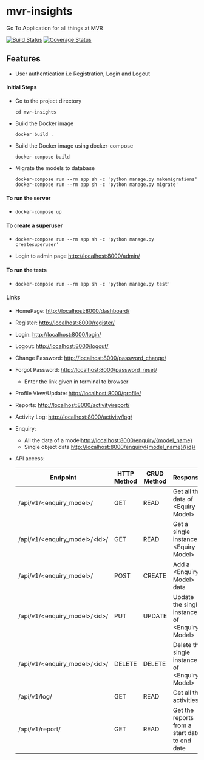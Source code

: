 # mvr-insights
Go To Application for all things at MVR

[![Build Status](https://travis-ci.org/S3Infosoft/mvr-insights.svg?branch=master)](https://travis-ci.org/S3Infosoft/mvr-insights) [![Coverage Status](https://coveralls.io/repos/github/S3Infosoft/mvr-insights/badge.svg)](https://coveralls.io/github/S3Infosoft/mvr-insights)
## Features
- User authentication i.e Registration, Login and Logout


#### Initial Steps
- Go to the project directory
  ```
  cd mvr-insights
  ```
- Build the Docker image
  ```
  docker build .
  ```
- Build the Docker image using docker-compose
  ```
  docker-compose build
  ```
- Migrate the models to database
  ```
  docker-compose run --rm app sh -c 'python manage.py makemigrations'
  docker-compose run --rm app sh -c 'python manage.py migrate'
  ```


#### To run the server
-   ```
    docker-compose up
    ```
#### To create a superuser
- ```
  docker-compose run --rm app sh -c 'python manage.py createsuperuser'
  ```
- Login to admin page
  <http://localhost:8000/admin/>


#### To run the tests
- ```
  docker-compose run --rm app sh -c 'python manage.py test'
  ```


#### Links
- HomePage: <http://localhost:8000/dashboard/>
- Register: <http://localhost:8000/register/>
- Login: <http://localhost:8000/login/>
- Logout: <http://localhost:8000/logout/>
- Change Password: <http://localhost:8000/password_change/>
- Forgot Password: <http://localhost:8000/password_reset/>
  - Enter the link given in terminal to browser
- Profile View/Update: <http://localhost:8000/profile/>
- Reports: <http://localhost:8000/activity/report/>
- Activity Log: <http://localhost:8000/activity/log/>
- Enquiry:
  - All the data of a model<http://localhost:8000/enquiry/{model_name}>
  - Single object data <http://localhost:8000/enquiry/{model_name}/{id}/>
- API access:

  | **Endpoint**                  | **HTTP Method** | **CRUD Method** | **Response**                                  |
  |-------------------------------|-----------------|-----------------|-----------------------------------------------|
  | /api/v1/\<enquiry_model>/      | GET     | READ    | Get all the data of \<Equiry Model>            |
  | /api/v1/\<enquiry_model>/\<id>/ | GET     | READ    | Get a single instance \<Equiry Model>          |
  | /api/v1/\<enquiry_model>/      | POST    | CREATE  | Add a \<Enquiry Model> data                    |
  | /api/v1/\<enquiry_model>/\<id>/ | PUT     | UPDATE  | Update the single instance of \<Enquiry Model> |
  | /api/v1/\<enquiry_model>/\<id>/ | DELETE  | DELETE  | Delete the single instance of \<Enquiry Model> |
  | /api/v1/log/ | GET | READ | Get all the activities
  | /api/v1/report/ | GET| READ | Get the reports from a start date to end date
